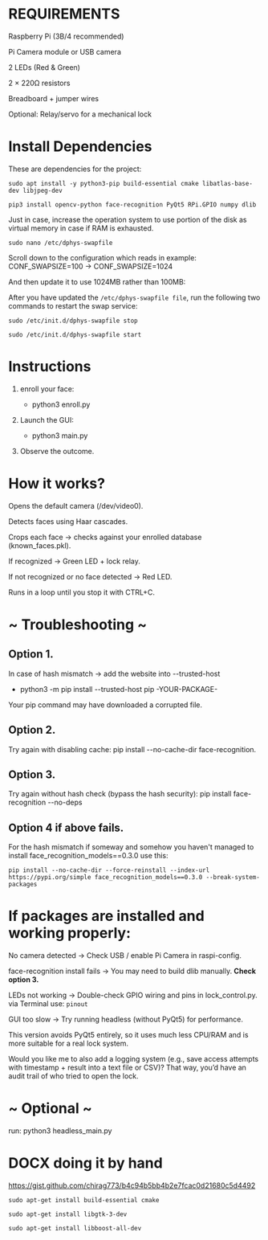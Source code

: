 # REQUIREMENTS

Raspberry Pi (3B/4 recommended)

Pi Camera module or USB camera

2 LEDs (Red & Green)

2 × 220Ω resistors

Breadboard + jumper wires

Optional: Relay/servo for a mechanical lock


# Install Dependencies
These are dependencies for the project:

``` sudo apt install -y python3-pip build-essential cmake libatlas-base-dev libjpeg-dev ```

``` pip3 install opencv-python face-recognition PyQt5 RPi.GPIO numpy dlib ```

Just in case, increase the operation system to use portion of the disk as virtual memory in case if RAM is exhausted.

``` sudo nano /etc/dphys-swapfile ```

Scroll down to the configuration which reads in example:
CONF_SWAPSIZE=100 -> CONF_SWAPSIZE=1024

And then update it to use 1024MB rather than 100MB:

After you have updated the ```/etc/dphys-swapfile file```, run the following two commands to restart the swap service:

``` sudo /etc/init.d/dphys-swapfile stop ```

``` sudo /etc/init.d/dphys-swapfile start ```

# Instructions
1. enroll your face:
   - python3 enroll.py

2. Launch the GUI:
   - python3 main.py

3. Observe the outcome.


# How it works?

Opens the default camera (/dev/video0).

Detects faces using Haar cascades.

Crops each face → checks against your enrolled database (known_faces.pkl).

If recognized → Green LED + lock relay.

If not recognized or no face detected → Red LED.

Runs in a loop until you stop it with CTRL+C.

# ~ Troubleshooting ~

## Option 1.
In case of hash mismatch -> add the website into --trusted-host
  - python3 -m pip install --trusted-host pip -YOUR-PACKAGE-

Your pip command may have downloaded a corrupted file.

## Option 2.
Try again with disabling cache:
 pip install --no-cache-dir face-recognition.

## Option 3.
Try again without hash check (bypass the hash security): pip install face-recognition --no-deps

## Option 4 if above fails.

For the hash mismatch if someway and somehow you haven't managed to install face_recognition_models==0.3.0 use this:

```pip install --no-cache-dir --force-reinstall --index-url https://pypi.org/simple face_recognition_models==0.3.0 --break-system-packages```

# If packages are installed and working properly:
No camera detected → Check USB / enable Pi Camera in raspi-config.

face-recognition install fails → You may need to build dlib manually. **Check option 3.**

LEDs not working → Double-check GPIO wiring and pins in lock_control.py.
via Terminal use: ```pinout```

GUI too slow → Try running headless (without PyQt5) for performance.

This version avoids PyQt5 entirely, so it uses much less CPU/RAM and is more suitable for a real lock system.

Would you like me to also add a logging system (e.g., save access attempts with timestamp + result into a text file or CSV)? That way, you’d have an audit trail of who tried to open the lock.

# ~ Optional ~
run:
python3 headless_main.py


# DOCX doing it by hand
https://gist.github.com/chirag773/b4c94b5bb4b2e7fcac0d21680c5d4492

``` sudo apt-get install build-essential cmake ```
 
``` sudo apt-get install libgtk-3-dev ```
 
``` sudo apt-get install libboost-all-dev ```

